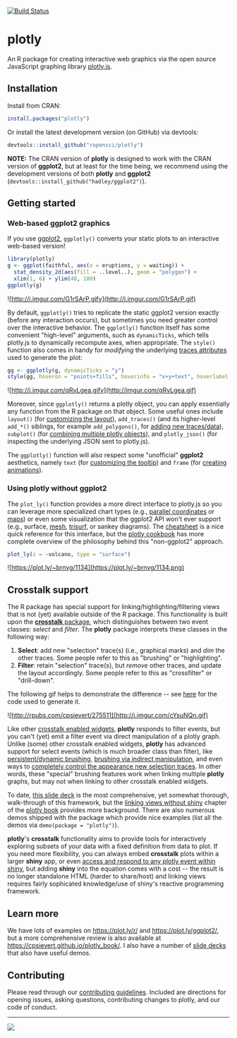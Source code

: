 [![Build Status](https://travis-ci.org/ropensci/plotly.png?branch=master)](https://travis-ci.org/ropensci/plotly)

# plotly

An R package for creating interactive web graphics via the open source JavaScript graphing library [plotly.js](https://github.com/plotly/plotly.js).

## Installation

Install from CRAN:

```r
install.packages("plotly")
```

Or install the latest development version (on GitHub) via devtools:

```r
devtools::install_github("ropensci/plotly")
```

**NOTE:** The CRAN version of **plotly** is designed to work with the CRAN version of **ggplot2**, but at least for the time being, we recommend using the development versions of both **plotly** and **ggplot2** (`devtools::install_github("hadley/ggplot2")`).

## Getting started

### Web-based ggplot2 graphics

If you use [ggplot2](https://github.com/hadley/ggplot2), `ggplotly()` converts your static plots to an interactive web-based version!

```r
library(plotly)
g <- ggplot(faithful, aes(x = eruptions, y = waiting)) +
  stat_density_2d(aes(fill = ..level..), geom = "polygon") + 
  xlim(1, 6) + ylim(40, 100)
ggplotly(g)
```

![http://i.imgur.com/G1rSArP.gifv](http://i.imgur.com/G1rSArP.gif)

By default, `ggplotly()` tries to replicate the static ggplot2 version exactly (before any interaction occurs), but sometimes you need greater control over the interactive behavior. The `ggplotly()` function itself has some convenient "high-level" arguments, such as `dynamicTicks`, which tells plotly.js to dynamically recompute axes, when appropriate. The `style()` function also comes in handy for _modifying_ the underlying [traces attributes](https://plot.ly/r/reference/#scatter-hoveron) used to generate the plot: 

```r
gg <- ggplotly(g, dynamicTicks = "y")
style(gg, hoveron = "points+fills", hoverinfo = "x+y+text", hoverlabel = list(bgcolor = "white"))
```

![http://i.imgur.com/qRvLgea.gifv](http://imgur.com/qRvLgea.gif)

Moreover, since `ggplotly()` returns a plotly object, you can apply essentially any function from the R package on that object. Some useful ones include `layout()` (for [customizing the layout](https://cpsievert.github.io/plotly_book/extending-ggplotly.html#customizing-the-layout)), `add_traces()` (and its higher-level `add_*()` siblings, for example `add_polygons()`, for [adding new traces/data](https://cpsievert.github.io/plotly_book/extending-ggplotly.html#leveraging-statistical-output)), `subplot()` (for [combining multiple plotly objects](https://cpsievert.github.io/plotly_book/merging-plotly-objects.html)), and `plotly_json()` (for inspecting the underlying JSON sent to plotly.js).

The `ggplotly()` function will also respect some "unofficial" **ggplot2** aesthetics, namely `text` (for [customizing the tooltip](https://cpsievert.github.io/plotly_book/a-case-study-of-housing-sales-in-texas.html#fig:ggsubplot)) and `frame` (for [creating animations](https://cpsievert.github.io/plotly_book/key-frame-animations.html)). 

### Using plotly without ggplot2

The `plot_ly()` function provides a more direct interface to plotly.js so you can leverage more specialized chart types (e.g., [parallel coordinates](https://plot.ly/r/parallel-coordinates-plot/) or [maps](https://plot.ly/r/maps/)) or even some visualization that the ggplot2 API won't ever support (e.g., surface, [mesh](https://plot.ly/r/3d-mesh/), [trisurf](https://plot.ly/r/trisurf/), or sankey diagrams). The [cheatsheet](https://images.plot.ly/plotly-documentation/images/r_cheat_sheet.pdf) is a nice quick reference for this interface, but the [plotly cookbook](https://cpsievert.github.io/plotly_book/the-plotly-cookbook.html) has more complete overview of the philosophy behind this "non-ggplot2" approach.

```r
plot_ly(z = ~volcano, type = "surface")
```

![https://plot.ly/~brnvg/1134](https://plot.ly/~brnvg/1134.png)


## Crosstalk support

The R package has special support for linking/highlighting/filtering views that is not (yet) available outside of the R package. This functionality is built upon the [**crosstalk** package](https://rstudio.github.io/crosstalk/), which distinguishes between two event classes: *select* and *filter*. The **plotly** package interprets these classes in the following way:

1. **Select**: add new "selection" trace(s) (i.e., graphical marks) and *dim* the other traces. Some people refer to this as "brushing" or "highlighting".
2. **Filter**: retain "selection" trace(s), but *remove* other traces, and update the layout accordingly. Some people refer to this as "crossfilter" or "drill-down". 

The following gif helps to demonstrate the difference -- see [here](http://rpubs.com/cpsievert/275511) for the code used to generate it. 

![http://rpubs.com/cpsievert/275511](http://i.imgur.com/cYsuNQn.gif)

Like other [crosstalk enabled widgets](https://rstudio.github.io/crosstalk/widgets.html), **plotly** responds to filter events, but you can't (yet) emit a filter event via direct manipulation of a plotly graph. Unlike (some) other crosstalk enabled widgets, **plotly** has advanced support for select events (which is much broader class than filter), like [persistent/dynamic brushing](https://cpsievert.github.io/plotly_book/linking-views-without-shiny.html#transient-versus-persistent-selection), [brushing via indirect manipulation](https://cpsievert.github.io/plotly_book/linking-views-without-shiny.html#selection-via-indirect-manipulation), and even ways to [completely control the appearance new selection traces](https://cpsievert.github.io/plotcon17/workshop/day2/#21). In other words, these "special" brushing features work when linking multiple **plotly** graphs, but may not when linking to other crosstalk enabled widgets. 

To date, [this slide deck](https://cpsievert.github.io/plotcon17/workshop/day2) is the most comprehensive, yet somewhat thorough, walk-through of this framework, but the [linking views without shiny](https://cpsievert.github.io/plotly_book/linking-views-without-shiny.html) chapter of the [plotly book](https://cpsievert.github.io/plotly_book/) provides more background. There are also numerous demos shipped with the package which provide nice examples (list all the demos via `demo(package = "plotly")`).

**plotly**'s **crosstalk** functionality aims to provide tools for interactively exploring subsets of your data with a fixed definition from data to plot. If you need more flexibility, you can always embed **crosstalk** plots within a larger **shiny** app, or even [access and respond to any plotly event within shiny](https://cpsievert.github.io/plotly_book/linking-views-with-shiny.html), but adding **shiny** into the equation comes with a cost -- the result is no longer standalone HTML (harder to share/host) and linking views requires fairly sophicated knowledge/use of shiny's reactive programming framework.

## Learn more

We have lots of examples on <https://plot.ly/r/> and <https://plot.ly/ggplot2/>, but a more comprehensive review is also available at <https://cpsievert.github.io/plotly_book/>. I also have a number of [slide decks](http://cpsievert.github.io/talks/) that also have useful demos.

## Contributing

Please read through our [contributing guidelines](https://github.com/ropensci/plotly/blob/master/CONTRIBUTING.md). Included are directions for opening issues, asking questions, contributing changes to plotly, and our code of conduct. 

---

[![](http://ropensci.org/public_images/github_footer.png)](http://ropensci.org)
